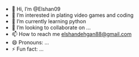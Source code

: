 - 👋 Hi, I’m @Elshan09
- 👀 I’m interested in plating video games and coding
- 🌱 I’m currently learning python
- 💞️ I’m looking to collaborate on ...
- 📫 How to reach me elshandehgan88@gmail.com
- 😄 Pronouns: ...
- ⚡ Fun fact: ...

<!---
Elshan09/Elshan09 is a ✨ special ✨ repository because its `README.md` (this file) appears on your GitHub profile.
You can click the Preview link to take a look at your changes.
--->
